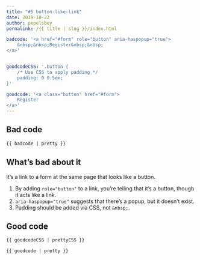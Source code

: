 ```yaml
---
title: "#5 button-like-link"
date: 2019-10-22
author: pepelsbey
permalink: /{{ title | slug }}/index.html

badcode: '<a href="#form" role="button" aria-haspopup="true">
    &nbsp;&nbsp;Register&nbsp;&nbsp;
</a>'


goodcodeCSS: '.button {
    /* Use CSS to apply padding */
    padding: 0 0.5em;
}'

goodcode: '<a class="button" href="#form">
    Register
</a>'
---
```


<div class="section">

## Bad code

```html
{{ badcode | pretty }}
```

</div>

<div class="section">

## What’s bad about it

It’s a link to a form at the same page that looks like a button.

1. By adding `role="button"` to a link, you’re telling that it’s a button, though it acts like a link.
2. `aria-haspopup="true"` suggests that there’s a popup, but it doesn’t exist.
3. Padding should be added via CSS, not `&nbsp;`.

</div>

<div class="section">

## Good code

```css
{{ goodcodeCSS | prettyCSS }}
```

```html
{{ goodcode | pretty }}
```

</div>

